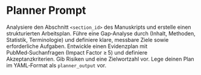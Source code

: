 # Planner Prompt

Analysiere den Abschnitt `<section_id>` des Manuskripts und erstelle einen strukturierten Arbeitsplan. Führe eine Gap‑Analyse durch (Inhalt, Methoden, Statistik, Terminologie) und definiere klare, messbare Ziele sowie erforderliche Aufgaben. Entwickle einen Evidenzplan mit PubMed‑Suchanfragen (Impact Factor ≥ 5) und definiere Akzeptanzkriterien. Gib Risiken und eine Zielwortzahl vor. Lege deinen Plan im YAML‑Format als `planner_output` vor.